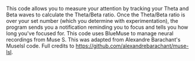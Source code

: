 This code allows you to measure your attention by tracking your Theta and Beta waves to calculate the Theta/Beta ratio. Once the Theta/Beta ratio is over your set number (which you determine with experimentation), the program sends you a notification reminding you to focus and tells you how long you've focused for. 
This code uses BlueMuse to manage neural recordings from Muse S. 
This was adapted from Alexandre Barachant's Muselsl code. Full credits to https://github.com/alexandrebarachant/muse-lsl. 
